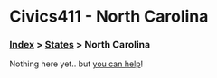 # Civics411 - North Carolina

### [Index](../../README.md) > [States](../) > North Carolina

Nothing here yet.. but [you can help](../../CONTRIBUTING.md)!

